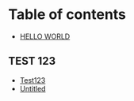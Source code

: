 # Table of contents

* [HELLO WORLD](README.md)

## TEST 123

* [Test123](test-123/test123.md)
* [Untitled](test-123/untitled.md)

